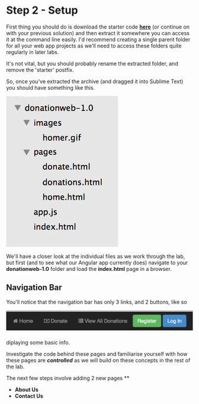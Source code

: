 
# Step 2 - Setup

First thing you should do is download the starter code **[here](../zips/donationweb-1.0.starter.zip)** (or continue on with your previous solution) and then extract it somewhere you can access it at the command line easily. I'd recommend creating a single parent folder for all your web app projects as we'll need to access these folders quite regularly in later labs. 

It's not vital, but you should probably rename the extracted folder, and remove the 'starter' postfix.

So, once you've extracted the archive (and dragged it into Sublime Text) you should have something like this.

![](../images/donationweb-1.0.start.png)

We'll have a closer look at the individual files as we work through the lab, but first (and to see what our Angular app currently does) navigate to your **donationweb-1.0** folder and load the **index.html** page in a browser.


## Navigation Bar

You'll notice that the navigation bar has only 3 links, and 2 buttons, like so

![](../images/navbar.lab1.v1.png)

diplaying some basic info.

Investigate the code behind these pages and familiarise yourself with how these pages are ***controlled*** as we will build on these concepts in the rest of the lab.

The next few steps involve adding 2 new pages
**
* **About Us**
* **Contact Us**
 

